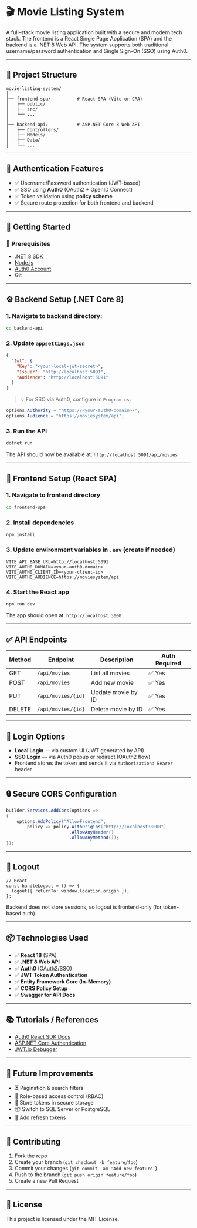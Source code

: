 ﻿# 🎬 Movie Listing System

A full-stack movie listing application built with a secure and modern tech stack. The frontend is a React Single Page Application (SPA) and the backend is a .NET 8 Web API. The system supports both traditional username/password authentication and Single Sign-On (SSO) using Auth0.

---

## 📁 Project Structure

```
movie-listing-system/
│
├── frontend-spa/          # React SPA (Vite or CRA)
│   ├── public/
│   ├── src/
│   └── ...
│
├── backend-api/           # ASP.NET Core 8 Web API
│   ├── Controllers/
│   ├── Models/
│   ├── Data/
│   └── ...
```

---

## 🔐 Authentication Features

- ✅ Username/Password authentication (JWT-based)
- ✅ SSO using **Auth0** (OAuth2 + OpenID Connect)
- ✅ Token validation using **policy scheme**
- ✅ Secure route protection for both frontend and backend

---

## 🚀 Getting Started

### 🔧 Prerequisites

- [.NET 8 SDK](https://dotnet.microsoft.com/en-us/download)
- [Node.js](https://nodejs.org/en)
- [Auth0 Account](https://auth0.com/)
- Git

---

## ⚙️ Backend Setup (.NET Core 8)

### 1. Navigate to backend directory:

```bash
cd backend-api
```

### 2. Update `appsettings.json`

```json
{
  "Jwt": {
    "Key": "<your-local-jwt-secret>",
    "Issuer": "http://localhost:5091",
    "Audience": "http://localhost:5091"
  }
}
```

> 💡 For SSO via Auth0, configure in `Program.cs`:
```csharp
options.Authority = "https://<your-auth0-domain>/";
options.Audience = "https://moviesystem/api";
```

### 3. Run the API

```bash
dotnet run
```

The API should now be available at: `http://localhost:5091/api/movies`

---

## 🧩 Frontend Setup (React SPA)

### 1. Navigate to frontend directory

```bash
cd frontend-spa
```

### 2. Install dependencies

```bash
npm install
```

### 3. Update environment variables in `.env` (create if needed)

```
VITE_API_BASE_URL=http://localhost:5091
VITE_AUTH0_DOMAIN=<your-auth0-domain>
VITE_AUTH0_CLIENT_ID=<your-client-id>
VITE_AUTH0_AUDIENCE=https://moviesystem/api
```

### 4. Start the React app

```bash
npm run dev
```

The app should open at: `http://localhost:3000`

---

## ✅ API Endpoints

| Method | Endpoint             | Description           | Auth Required |
|--------|----------------------|------------------------|----------------|
| GET    | `/api/movies`        | List all movies        | ✅ Yes         |
| POST   | `/api/movies`        | Add new movie          | ✅ Yes         |
| PUT    | `/api/movies/{id}`   | Update movie by ID     | ✅ Yes         |
| DELETE | `/api/movies/{id}`   | Delete movie by ID     | ✅ Yes         |

---

## 🔐 Login Options

- **Local Login** — via custom UI (JWT generated by API)
- **SSO Login** — via Auth0 popup or redirect (OAuth2 flow)
- Frontend stores the token and sends it via `Authorization: Bearer` header

---

## 🔒 Secure CORS Configuration

```csharp
builder.Services.AddCors(options =>
{
    options.AddPolicy("AllowFrontend",
        policy => policy.WithOrigins("http://localhost:3000")
                        .AllowAnyHeader()
                        .AllowAnyMethod());
});
```

---

## 🚪 Logout

```tsx
// React
const handleLogout = () => {
  logout({ returnTo: window.location.origin });
};
```

Backend does not store sessions, so logout is frontend-only (for token-based auth).

---

## 📦 Technologies Used

- ✅ **React 18** (SPA)
- ✅ **.NET 8 Web API**
- ✅ **Auth0** (OAuth2/SSO)
- ✅ **JWT Token Authentication**
- ✅ **Entity Framework Core (In-Memory)**
- ✅ **CORS Policy Setup**
- ✅ **Swagger for API Docs**

---

## 📚 Tutorials / References

- [Auth0 React SDK Docs](https://auth0.com/docs/libraries/auth0-react)
- [ASP.NET Core Authentication](https://learn.microsoft.com/en-us/aspnet/core/security/authentication/)
- [JWT.io Debugger](https://jwt.io/)

---

## 🧪 Future Improvements

- ⏳ Pagination & search filters
- 🧑 Role-based access control (RBAC)
- 🧾 Store tokens in secure storage
- 📦 Switch to SQL Server or PostgreSQL
- 🔐 Add refresh tokens

---

## 🤝 Contributing

1. Fork the repo
2. Create your branch (`git checkout -b feature/foo`)
3. Commit your changes (`git commit -am 'Add new feature'`)
4. Push to the branch (`git push origin feature/foo`)
5. Create a new Pull Request

---

## 📜 License

This project is licensed under the MIT License.